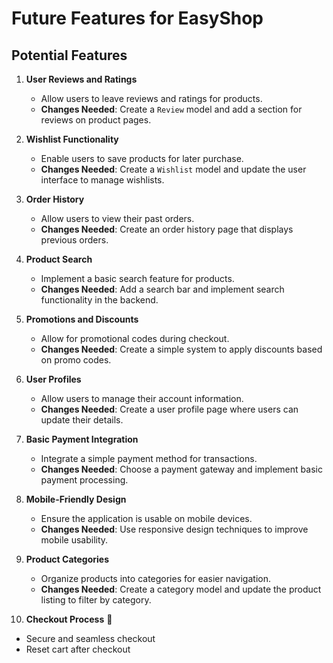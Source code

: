 # Future Features for EasyShop

## Potential Features

1. **User Reviews and Ratings**
   - Allow users to leave reviews and ratings for products.
   - **Changes Needed**: Create a `Review` model and add a section for reviews on product pages.

2. **Wishlist Functionality**
   - Enable users to save products for later purchase.
   - **Changes Needed**: Create a `Wishlist` model and update the user interface to manage wishlists.

3. **Order History**
   - Allow users to view their past orders.
   - **Changes Needed**: Create an order history page that displays previous orders.

4. **Product Search**
   - Implement a basic search feature for products.
   - **Changes Needed**: Add a search bar and implement search functionality in the backend.

5. **Promotions and Discounts**
   - Allow for promotional codes during checkout.
   - **Changes Needed**: Create a simple system to apply discounts based on promo codes.

6. **User Profiles**
   - Allow users to manage their account information.
   - **Changes Needed**: Create a user profile page where users can update their details.

7. **Basic Payment Integration**
   - Integrate a simple payment method for transactions.
   - **Changes Needed**: Choose a payment gateway and implement basic payment processing.

8. **Mobile-Friendly Design**
   - Ensure the application is usable on mobile devices.
   - **Changes Needed**: Use responsive design techniques to improve mobile usability.

9. **Product Categories**
   - Organize products into categories for easier navigation.
   - **Changes Needed**: Create a category model and update the product listing to filter by category.

10. **Checkout Process** 🛒
   - Secure and seamless checkout
   - Reset cart after checkout